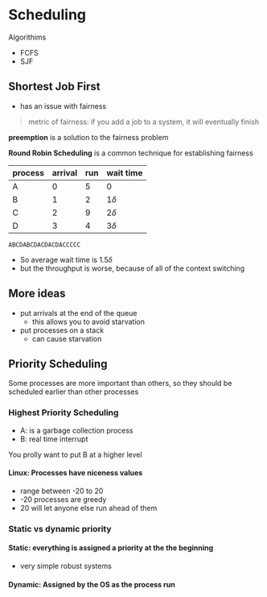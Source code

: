 # Scheduling
Algorithims
- FCFS
- SJF

## Shortest Job First
- has an issue with fairness
> metric of fairness: if you add a job to a system, it will eventually 
  finish

**preemption** is a solution to the fairness problem

**Round Robin Scheduling** is a common technique for establishing 
fairness

| process | arrival | run | wait time |
|-|-|-|-
A|0|5|0
B|1|2|$1\delta$
C|2|9|$2\delta$
D|3|4|$3\delta$

`ABCDABCDACDACDACCCCC`

- So average wait time is $1.5\delta$
- but the throughput is worse, because of all of the context switching

## More ideas
- put arrivals at the end of the queue
    - this allows you to avoid starvation
- put processes on a stack
    - can cause starvation

## Priority Scheduling
Some processes are more important than others, so they should be 
scheduled earlier than other processes 

### Highest Priority Scheduling
- A: is a garbage collection process
- B: real time interrupt

You prolly want to put B at a higher level

#### Linux: Processes have niceness values
- range between -20 to 20
- -20 processes are greedy
- 20 will let anyone else run ahead of them

### Static vs dynamic priority
#### Static: everything is assigned a priority at the the beginning
- very simple robust systems
#### Dynamic: Assigned by the OS as the process run
